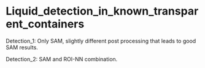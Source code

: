 # Liquid_detection_in_known_transparent_containers

Detection_1: Only SAM, slightly different post processing that leads to good SAM results.

Detection_2: SAM and ROI-NN combination.

